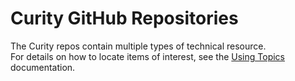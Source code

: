 # Curity GitHub Repositories

The Curity repos contain multiple types of technical resource.\
For details on how to locate items of interest, see the [Using Topics](profile/Using-Topics.md) documentation.

